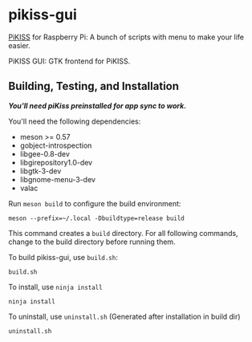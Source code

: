 # pikiss-gui
[PiKISS](https://github.com/jmcerrejon/piKiss) for Raspberry Pi: A bunch of scripts with menu to make your life easier. 
 
PiKISS GUI: GTK frontend for PiKISS.

## Building, Testing, and Installation

***You'll need piKiss preinstalled for app sync to work.***

You'll need the following dependencies:
* meson >= 0.57
* gobject-introspection
* libgee-0.8-dev
* libgirepository1.0-dev
* libgtk-3-dev
* libgnome-menu-3-dev
* valac

Run `meson build` to configure the build environment:

    meson --prefix=~/.local -Dbuildtype=release build
    
This command creates a `build` directory. For all following commands, change to
the build directory before running them.

To build pikiss-gui, use `build.sh`:

    build.sh

To install, use `ninja install`

    ninja install

To uninstall, use `uninstall.sh` (Generated after installation in build dir)

    uninstall.sh
